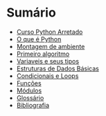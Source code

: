 # Sumário

* [Curso Python Arretado](apresentacao.md)
* [O que é Python](introducao.md)
* [Montagem de ambiente](montagem_de_ambiente.md)
* [Primeiro algoritmo](primeiro_algoritmo.md)
* [Variaveis e seus tipos](tipos_de_variaveis.md)
* [Estruturas de Dados Básicas]()
* [Condicionais e Loops]()
* [Funções]()
* [Módulos]() 
* [Glossário](glossario.md)
* [Bibliografia](bibliografia.md)

